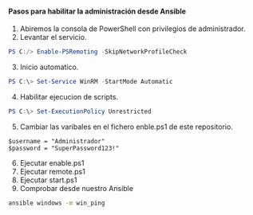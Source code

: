 #### Pasos para habilitar la administración desde Ansible

1. Abiremos la consola de PowerShell con privilegios de administrador.
2. Levantar el servicio.
```powershell
PS C:/> Enable-PSRemoting -SkipNetworkProfileCheck
```
3. Inicio automatico.
```powershell
PS C:\> Set-Service WinRM -StartMode Automatic
```
4. Habilitar ejecucion de scripts.
```powershell
PS C:\> Set-ExecutionPolicy Unrestricted
```
5. Cambiar las varibales en el fichero enble.ps1 de este repositorio.
```
$username = "Administrador"
$password = "SuperPassword123!"
```
6. Ejecutar enable.ps1
7. Ejecutar remote.ps1
8. Ejecutar start.ps1
9. Comprobar desde nuestro Ansible
```sh
ansible windows -m win_ping
```